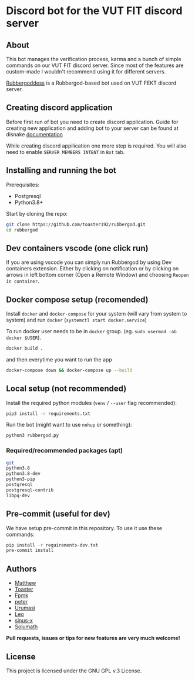 # Discord bot for the VUT FIT discord server

## About

This bot manages the verification process, karma and a bunch of simple commands
on our VUT FIT discord server. Since most of the features are custom-made I
wouldn't recommend using it for different servers.

[Rubbergoddess](https://github.com/sinus-x/rubbergoddess) is a Rubbergod-based
bot used on VUT FEKT discord server.

## Creating discord application

Before first run of bot you need to create discord application.
Guide for creating new application and adding bot to your server can be found at
disnake [documentation](https://docs.disnake.dev/en/latest/discord.html)

While creating discord appilication one more step is required.
You will also need to enable `SERVER MEMBERS INTENT` in `Bot` tab.

## Installing and running the bot

Prerequisites:

* Postgresql
* Python3.8+

Start by cloning the repo:

```bash
git clone https://github.com/toaster192/rubbergod.git
cd rubbergod
```

## Dev containers vscode (one click run)

If you are using vscode you can simply run Rubbergod by using Dev containers extension. Either by clicking on notification or by clicking on arrows in left bottom corner (Open a Remote Window) and choosing `Reopen in container`.

## Docker compose setup (recomended)

Install `docker` and `docker-compose` for your system (will vary from system to system)
and run `docker` (`systemctl start docker.service`)

To run docker user needs to be in `docker` group. (eg. `sudo usermod -aG docker $USER`).

```bash
docker build .
```

and then everytime you want to run the app

```bash
docker-compose down && docker-compose up --build
```

## Local setup (not recommended)

Install the required python modules (`venv` / `--user` flag recommended):

```bash
pip3 install -r requirements.txt
```

Run the bot (might want to use `nohup` or something):

```bash
python3 rubbergod.py
```

### Required/recommended packages (apt)

```bash
git
python3.8
python3.8-dev
python3-pip
postgresql
postgresql-contrib
libpq-dev
```

## Pre-commit (useful for dev)

We have setup pre-commit in this repository. To use it use these commands:

```bash
pip install -r requirements-dev.txt
pre-commit install
```

## Authors

* [Matthew](https://github.com/matejsoroka)
* [Toaster](https://github.com/toaster192)
* [Fpmk](https://github.com/TheGreatfpmK)
* [peter](https://github.com/peterdragun)
* [Urumasi](https://github.com/Urumasi)
* [Leo](https://github.com/ondryaso)
* [sinus-x](https://github.com/sinus-x)
* [Solumath](https://github.com/solumath)

**Pull requests, issues or tips for new features are very much welcome!**

## License

This project is licensed under the GNU GPL v.3 License.
